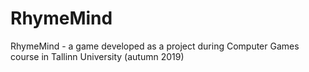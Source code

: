 # RhymeMind
RhymeMind - a game developed as a project during Computer Games course in Tallinn University (autumn 2019)
